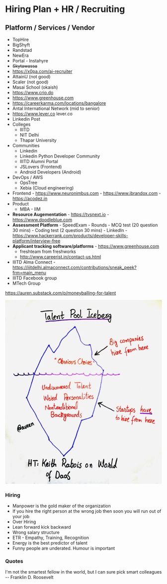 # Hiring Plan + HR / Recruiting

## Platform / Services / Vendor

- TopHire
- BigShyft
- Randstad
- NewEra
- Portal - Instahyre
- ~~Skytawassa~~
- https://x0pa.com/ai-recruiter
- AttainU (not good)
- Scaler (not good)
- Masai School (okaish)
- https://www.crio.do
- https://www.greenhouse.com
- https://careerkarma.com/locations/bangalore
- Antal International Network (mid to senior)
- https://www.lever.co lever.co
- Linkedin Post
- Colleges
	- IIITD
	- NIT Delhi
	- Thapar University
- Communities
	- Linkedin
	- Linkedin Python Developer Community
	- IIITD Alumni Portal
	- JSLovers (Frontend)
	- Android Developers (Android)
- DevOps / AWS
	- OpsTree
	- Xebia (Cloud engineering)
- Frontend
	  - https://www.neuronimbus.com
	  - https://www.ibrandox.com
	  - https://acodez.in
- Product
  - MBA - IIM
- **Resource Augementation**
	  - https://tvsnext.io
	  - https://www.doodleblue.com
- **Assessment Platform**
	  - SpeedExam
	  - Rounds
		    - MCQ test (20 question 30 mins)
		    - Coding test (2 question 30 mins)
	  - LinkedIn
	  - https://www.hackerrank.com/products/developer-skills-platform/interview-free
- **Applicant tracking software/platforms** - https://www.greenhouse.com
	- freshteam from freshworks
	- http://www.careerist.in/contact-us.html
- IIITD Alma Connect
	  - https://iiitdelhi.almaconnect.com/contributions/sneak_peek?frm=main_menu
- IIITD Facebook group
- MTech Group

https://auren.substack.com/p/moneyballing-for-talent

![image](../../media/Hiring-Plan-HR-Recruiting-image1.png)

### Hiring

- Manpower is the gold maker of the organization
- If you hire the right person at the wrong job then soon you will run out of your job
- Over Hiring
- Lean forward kick backward
- Wrong salary structure
- ETR - Empathy, Training, Recognition
- Energy is the best predictor of talent
- Funny people are underated. Humour is important

### Quotes

I'm not the smartest fellow in the world, but I can sure pick smart colleagues -- Franklin D. Roosevelt
